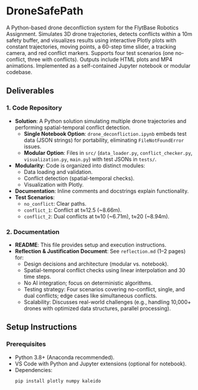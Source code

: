 # DroneSafePath

A Python-based drone deconfliction system for the FlytBase Robotics Assignment. Simulates 3D drone trajectories, detects conflicts within a 10m safety buffer, and visualizes results using interactive Plotly plots with constant trajectories, moving points, a 60-step time slider, a tracking camera, and red conflict markers. Supports four test scenarios (one no-conflict, three with conflicts). Outputs include HTML plots and MP4 animations. Implemented as a self-contained Jupyter notebook or modular codebase.

## Deliverables

### 1. Code Repository
- **Solution**: A Python solution simulating multiple drone trajectories and performing spatial-temporal conflict detection.
  - **Single Notebook Option**: `drone_deconfliction.ipynb` embeds test data (JSON strings) for portability, eliminating `FileNotFoundError` issues.
  - **Modular Option**: Files in `src/` (`data_loader.py`, `conflict_checker.py`, `visualization.py`, `main.py`) with test JSONs in `tests/`.
- **Modularity**: Code is organized into distinct modules:
  - Data loading and validation.
  - Conflict detection (spatial-temporal checks).
  - Visualization with Plotly.
- **Documentation**: Inline comments and docstrings explain functionality.
- **Test Scenarios**:
  - `no_conflict`: Clear paths.
  - `conflict_1`: Conflict at t≈12.5 (~8.66m).
  - `conflict_2`: Dual conflicts at t≈10 (~6.71m), t≈20 (~8.94m).

### 2. Documentation
- **README**: This file provides setup and execution instructions.
- **Reflection & Justification Document**: See `reflection.md` (1–2 pages) for:
  - Design decisions and architecture (modular vs. notebook).
  - Spatial-temporal conflict checks using linear interpolation and 30 time steps.
  - No AI integration; focus on deterministic algorithms.
  - Testing strategy: Four scenarios covering no-conflict, single, and dual conflicts; edge cases like simultaneous conflicts.
  - Scalability: Discusses real-world challenges (e.g., handling 10,000+ drones with optimized data structures, parallel processing).

## Setup Instructions

### Prerequisites
- Python 3.8+ (Anaconda recommended).
- VS Code with Python and Jupyter extensions (optional for notebook).
- Dependencies:
  ```bash
  pip install plotly numpy kaleido
